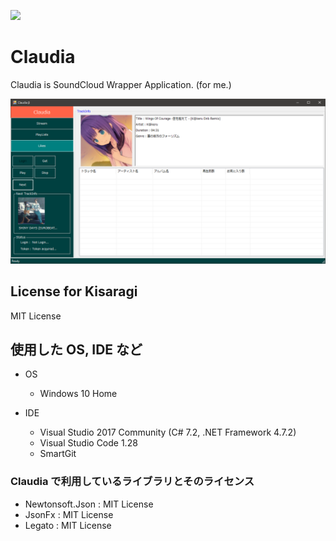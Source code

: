 [![](http://img.shields.io/badge/license-MIT-blue.svg)](./LICENSE)
# Claudia
Claudia is SoundCloud Wrapper Application. (for me.)

![sample-wip](sample-wip.png)

## License for Kisaragi
MIT License

## 使用した OS, IDE など
- OS
  - Windows 10 Home

- IDE  
  - Visual Studio 2017 Community (C# 7.2, .NET Framework 4.7.2)
  - Visual Studio Code 1.28
  - SmartGit
  
### Claudia で利用しているライブラリとそのライセンス
- Newtonsoft.Json : MIT License
- JsonFx : MIT License
- Legato : MIT License
